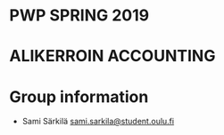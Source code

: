 # PWP SPRING 2019
# ALIKERROIN ACCOUNTING
# Group information
* Sami Särkilä sami.sarkila@student.oulu.fi


